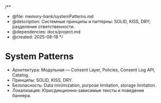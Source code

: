 /\*\*

- @file: memory-bank/systemPatterns.md
- @description: Системные принципы и паттерны: SOLID, KISS, DRY; разделение ответственности.
- @dependencies: docs/project.md
- @created: 2025-08-18
  \*/

# System Patterns

- Архитектура: Модульная — Consent Layer, Policies, Consent Log API, Catalog.
- Принципы: SOLID, KISS, DRY.
- Безопасность: Data minimization, purpose limitation, storage limitation.
- Локализация: Юрисдикционно‑зависимые тексты и поведение баннера.

